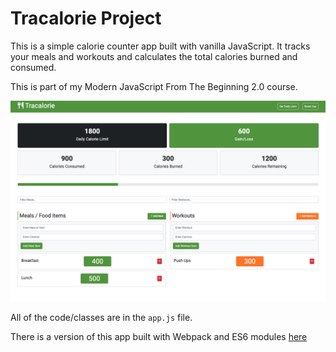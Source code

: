# Tracalorie Project

This is a simple calorie counter app built with vanilla JavaScript. It tracks your meals and workouts and calculates the total calories burned and consumed.

This is part of my Modern JavaScript From The Beginning 2.0 course.

<img src="assets/screen.png">

All of the code/classes are in the `app.js` file.

There is a version of this app built with Webpack and ES6 modules [here]('https://github.com/bradtraversy/tracalorie-webpack')
